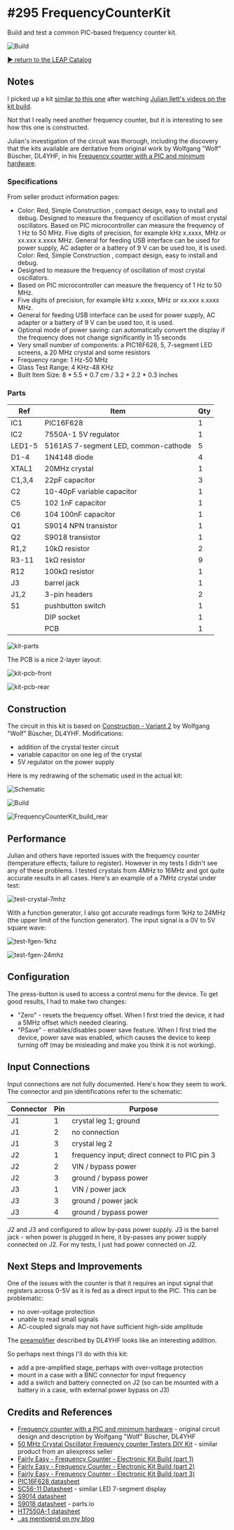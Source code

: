 # #295 FrequencyCounterKit

Build and test a common PIC-based frequency counter kit.

![Build](./assets/FrequencyCounterKit_build.jpg?raw=true)

[:arrow_forward: return to the LEAP Catalog](https://leap.tardate.com)

## Notes

I picked up a kit [similar to this one](https://www.aliexpress.com/item/CNIM-Hot-50-MHz-Crystal-Oscillator-Frequency-counter-Testers-DIY-Kit-5-Resolution-Digital-Red/32772551581.html) after watching [Julian Ilett's videos on the kit build](https://www.youtube.com/watch?v=Nhb0MjQBvNo).

Not that I really need another frequency counter, but it is interesting to see how this one is constructed.

Julian's investigation of the circuit was thorough, including the discovery that the kits available are deritative
from original work by Wolfgang "Wolf" Büscher, DL4YHF, in his [Frequency counter with a PIC and minimum hardware](http://www.qsl.net/dl4yhf/freq_counter/freq_counter.html).


### Specifications

From seller product information pages:

* Color: Red, Simple Construction , compact design, easy to install and debug. Designed to measure the frequency of oscillation of most crystal oscillators. Based on PIC microcontroller can measure the frequency of 1 Hz to 50 MHz. Five digits of precision, for example kHz x.xxxx, MHz or xx.xxx x.xxxx MHz. General for feeding USB interface can be used for power supply, AC adapter or a battery of 9 V can be used too, it is used. Color: Red, Simple Construction , compact design, easy to install and debug.
* Designed to measure the frequency of oscillation of most crystal oscillators.
* Based on PIC microcontroller can measure the frequency of 1 Hz to 50 MHz.
* Five digits of precision, for example kHz x.xxxx, MHz or xx.xxx x.xxxx MHz.
* General for feeding USB interface can be used for power supply, AC adapter or a battery of 9 V can be used too, it is used.
* Optional mode of power saving: can automatically convert the display if the frequency does not change significantly in 15 seconds
* Very small number of components: a PIC16F628, 5, 7-segment LED screens, a 20 MHz crystal and some resistors
* Frequency range: 1 Hz-50 MHz
* Glass Test Range: 4 KHz-48 KHz
* Built Item Size: 8 * 5.5 * 0.7 cm / 3.2 * 2.2 * 0.3 inches

### Parts

| Ref    | Item                                 | Qty   |
|--------|--------------------------------------|-------|
| IC1    | PIC16F628                            | 1     |
| IC2    | 7550A-1 5V regulator                 | 1     |
| LED1-5 | 5161AS 7-segment LED, common-cathode | 5     |
| D1-4   | 1N4148 diode                         | 4     |
| XTAL1  | 20MHz crystal                        | 1     |
| C1,3,4 | 22pF capacitor                       | 3     |
| C2     | 10-40pF variable capacitor           | 1     |
| C5     | 102 1nF capacitor                    | 1     |
| C6     | 104 100nF capacitor                  | 1     |
| Q1     | S9014 NPN transistor                 | 1     |
| Q2     | S9018 transistor                     | 1     |
| R1,2   | 10kΩ resistor                        | 2     |
| R3-11  | 1kΩ resistor                         | 9     |
| R12    | 100kΩ resistor                       | 1     |
| J3     | barrel jack                          | 1     |
| J1,2   | 3-pin headers                        | 2     |
| S1     | pushbutton switch                    | 1     |
|        | DIP socket                           | 1     |
|        | PCB                                  | 1     |

![kit-parts](./assets/kit-parts.jpg?raw=true)

The PCB is a nice 2-layer layout:

![kit-pcb-front](./assets/kit-pcb-front.jpg?raw=true)

![kit-pcb-rear](./assets/kit-pcb-rear.jpg?raw=true)

## Construction

The circuit in this kit is based on
[Construction - Variant 2](http://www.qsl.net/dl4yhf/freq_counter/freq_counter.html#construction_v2) by Wolfgang "Wolf" Büscher, DL4YHF.
Modifications:

* addition of the crystal tester circuit
* variable capacitor on one leg of the crystal
* 5V regulator on the power supply

Here is my redrawing of the schematic used in the actual kit:

![Schematic](./assets/FrequencyCounterKit_schematic.jpg?raw=true)

![Build](./assets/FrequencyCounterKit_build.jpg?raw=true)

![FrequencyCounterKit_build_rear](./assets/FrequencyCounterKit_build_rear.jpg?raw=true)

## Performance

Julian and others have reported issues with the frequency counter (temperature effects; failure to register).
However in my tests I didn't see any of these problems. I tested crystals from 4MHz to 16MHz and got quite accurate results
in all cases. Here's an example of a 7MHz crystal under test:

![test-crystal-7mhz](./assets/test-crystal-7mhz.jpg?raw=true)

With a function generator, I also got accurate readings form 1kHz to 24MHz (the upper limit of the function generator).
The input signal is a 0V to 5V square wave:

![test-fgen-1khz](./assets/test-fgen-1khz.jpg?raw=true)

![test-fgen-24mhz](./assets/test-fgen-24mhz.jpg?raw=true)

## Configuration

The press-button is used to access a control menu for the device. To get good results, I had to make two changes:

* "Zero" - resets the frequency offset. When I first tried the device, it had a 5MHz offset which needed clearing.
* "PSave" - enables/disables power save feature. When I first tried the device, power save was enabled, which causes the device to keep turning off (may be misleading and make you think it is not working).

## Input Connections

Input connections are not fully documented. Here's how they seem to work.
The connector and pin identifications refer to the schematic:

| Connector | Pin | Purpose                                       |
|-----------|-----|-----------------------------------------------|
| J1        | 1   |  crystal leg 1; ground                        |
| J1        | 2   |  no connection                                |
| J1        | 3   |  crystal leg 2                                |
| J2        | 1   |  frequency input; direct connect to PIC pin 3 |
| J2        | 2   |  VIN / bypass power                           |
| J2        | 3   |  ground / bypass power                        |
| J3        | 1   |  VIN / power jack                             |
| J3        | 3   |  ground / power jack                          |
| J3        | 4   |  ground / bypass power                        |

J2 and J3 and configured to allow by-pass power supply. J3 is the barrel jack - when power is plugged in here,
it by-passes any power supply connected on J2. For my tests, I just had power connected on J2.

## Next Steps and Improvements

One of the issues with the counter is that it requires an input signal that registers across 0-5V as it is fed as a direct input
to the PIC. This can be problematic:

* no over-voltage protection
* unable to read small signals
* AC-coupled signals may not have sufficient high-side amplitude

The [preamplifier](http://www.qsl.net/dl4yhf/freq_counter/freq_counter.html#preamp) described by DL4YHF looks like an interesting
addition.

So perhaps next things I'll do with this kit:

* add a pre-amplified stage, perhaps with over-voltage protection
* mount in a case with a BNC connector for input frequency
* add a switch and battery connected on J2 (so can be mounted with a battery in a case, with external power bypass on J3)


## Credits and References
* [Frequency counter with a PIC and minimum hardware](http://www.qsl.net/dl4yhf/freq_counter/freq_counter.html) - original circuit design and description by Wolfgang "Wolf" Büscher, DL4YHF
* [50 MHz Crystal Oscillator Frequency counter Testers DIY Kit](https://www.aliexpress.com/item/CNIM-Hot-50-MHz-Crystal-Oscillator-Frequency-counter-Testers-DIY-Kit-5-Resolution-Digital-Red/32772551581.html) - similar product from an aliexpress seller
* [Fairly Easy - Frequency Counter - Electronic Kit Build (part 1)](https://www.youtube.com/watch?v=Nhb0MjQBvNo)
* [Fairly Easy - Frequency Counter - Electronic Kit Build (part 2)](https://www.youtube.com/watch?v=z7Fv9QqiqZ0)
* [Fairly Easy - Frequency Counter - Electronic Kit Build (part 3)](https://www.youtube.com/watch?v=q31unvowJe4)
* [PIC16F628 datasheet](https://parts.io/detail/1375756/PIC16F628A-I%2FSS)
* [SC56-11 Datasheet](./assets/SC56-11_datasheet.pdf?raw=true) - similar LED 7-segment display
* [S9014 datasheet](http://www.futurlec.com/Transistors/S9014.shtml)
* [S9018 datasheet](http://parts.io/detail/178104407/S9018) - parts.io
* [HT7550A-1 datasheet](http://www.e-ele.net/DataSheet/HT75XX-1.pdf)
* [..as mentioend on my blog](https://blog.tardate.com/2017/05/leap295-frequency-counter-kit.html)
